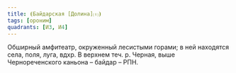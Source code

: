 ```yaml
---
title: ⦗Байдарская [Долина]⒯⦘
tags: [ороним]
quadrants: [И3, И4]
---
```


Обширный амфитеатр, окруженный лесистыми горами; в ней находятся села, поля,
луга, вдхр. В верхнем теч. р. Черная, выше Чернореченского каньона – байдар –
РПН.
